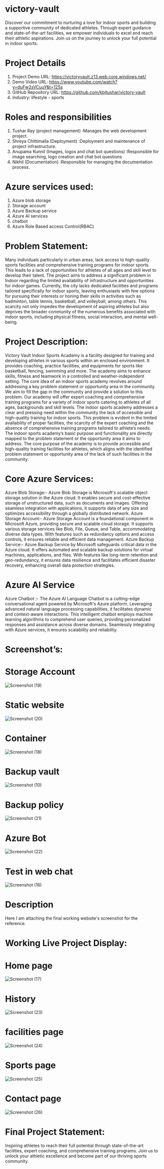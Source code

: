 # victory-vault
Discover our commitment to nurturing a love for indoor sports and building a supportive community of dedicated athletes. Through expert guidance and state-of-the-art facilities, we empower individuals to excel and reach their athletic aspirations. Join us on the journey to unlock your full potential in indoor sports.

# Project Details
1. Project Demo URL: https://victoryvault.z13.web.core.windows.net/
2. Demo Video URL: https://www.youtube.com/watch?v=duFw2sVCuuY&t=125s
3. GitHub Repository URL: https://github.com/kbjtushar/victory-vault
4. Industry: lifestyle - sports
# Roles and responsibilities
1. Tushar Ray (project management) :Manages the web development project.
2. Shreya Chittimalla (Deployment) :Deployment and maintenance of project infrastructure.
3. Anupama Kunnil (Images, logos and chat bot questions) :Responsible for image searching, logo creation and chat bot questions
4. Nikhil (Documentation) :Responsible for managing the documentation process.
# Azure services used:
1. Azure blob storage
2. Storage account
3. Azure Backup service
4. Azure AI services
5. chatbot
6. Azure Role Based access Control(RBAC)
# Problem Statement:
Many individuals particularly in urban areas, lack access to high-quality sports facilities and comprehensive training programs for indoor sports. This leads to a lack of opportunities for athletes of all ages and skill level to develop their talent.
The project aims to address a significant problem in Indoor regarding the limited availability of infrastructure and opportunities for indoor games. Currently, the city lacks dedicated facilities and programs tailored specifically for indoor sports, leaving enthusiasts with few options for pursuing their interests or honing their skills in activities such as badminton, table tennis, basketball, and volleyball, among others. This scarcity not only impedes the development of aspiring athletes but also deprives the broader community of the numerous benefits associated with indoor sports, including physical fitness, social interaction, and mental well-being.

# Project Description:
Victory Vault Indoor Sports Academy is a facility designed for training and developing athletes in various sports within an enclosed environment. It provides coaching, practice facilities, and equipments for sports like basketball, fencing, swimming and more. The academy aims to enhance skills, fitness and teamwork in a controlled and weather-independent setting.
The core idea of an indoor sports academy revolves around addressing a key problem statement or opportunity area in the community.
We aim to fill the gap in the community and provide a solution to this problem. Our academy will offer expert coaching and comprehensive training programs for a variety of indoor sports catering to athletes of all ages, backgrounds and skill levels.
The indoor sports academy addresses a clear and pressing need within the community the lack of accessible and high-quality training for indoor sports. This problem is evident in the limited availability of proper facilities, the scarcity of the expert coaching and the absence of comprehensive training programs tailored to athlete’s needs.
The indoor sports academy’s basic purpose and functionality are directly mapped to the problem statement or the opportunity area it aims to address. The core purpose of the academy is to provide accessible and high-quality training facilities for athletes, which aligns with the identified problem statement or opportunity area of the lack of such facilities in the community.
# Core Azure Services:
Azure Blob Storage:- Azure Blob Storage is Microsoft's scalable object storage solution in the Azure cloud. It enables secure and cost-effective storage of unstructured data, such as documents and images. Offering seamless integration with applications, it supports data of any size and optimizes accessibility through a globally distributed network. 
Azure Storage Account:- Azure Storage Account is a foundational component in Microsoft Azure, providing secure and scalable cloud storage. It supports various storage services like Blob, File, Queue, and Table, accommodating diverse data types. With features such as redundancy options and access controls, it ensures reliable and efficient data management. 
Azure Backup Service:- Azure Backup Service by Microsoft safeguards critical data in the Azure cloud. It offers automated and scalable backup solutions for virtual machines, applications, and files. With features like long-term retention and geo-redundancy, it ensures data resilience and facilitates efficient disaster recovery, enhancing overall data protection strategies.
# Azure AI Service
Azure Chatbot :- The Azure AI Language Chatbot is a cutting-edge conversational agent powered by Microsoft's Azure platform. Leveraging advanced natural language processing capabilities, it facilitates dynamic and context-aware interactions. This intelligent chatbot employs machine learning algorithms to comprehend user queries, providing personalized responses and assistance across diverse domains. Seamlessly integrating with Azure services, it ensures scalability and reliability.

# Screenshot’s:
# Storage Account
![Screenshot (19)](https://github.com/kbjtushar/victory-vault/assets/161709189/77bafc8e-b338-4235-9c3a-46bf5b7b8ecb)


# Static website
![Screenshot (20)](https://github.com/kbjtushar/victory-vault/assets/161709189/0114026f-951d-4957-b4d2-96f5539f65bc)

# Container
![Screenshot (18)](https://github.com/kbjtushar/victory-vault/assets/161709189/dfe87a67-0e74-4738-9022-15f77dee674e)

# Backup vault
![Screenshot (10)](https://github.com/kbjtushar/victory-vault/assets/161709189/baee1e37-a111-4f02-ac99-7a5961511edb)

# Backup policy
![Screenshot (21)](https://github.com/kbjtushar/victory-vault/assets/161709189/ff867f15-debd-4a75-a7c2-729d9fb7d957)

# Azure Bot
![Screenshot (22)](https://github.com/kbjtushar/victory-vault/assets/161709189/69e3db61-7585-481f-bcf7-5854d1b3db1c)

# Test in web chat
![Screenshot (16)](https://github.com/kbjtushar/victory-vault/assets/161709189/fc589682-8948-4a82-bc95-8089915368eb)

# Description
Here I am attaching the final working website's screenshot for the reference.

# Working Live Project Display:
# Home page
![Screenshot (17)](https://github.com/kbjtushar/victory-vault/assets/161709189/131b043e-9317-42da-9277-45517da8a298)

# History
![Screenshot (23)](https://github.com/kbjtushar/victory-vault/assets/161709189/6e97dd6e-f009-4aa9-9dbb-f870b368c678)

# facilities page
![Screenshot (24)](https://github.com/kbjtushar/victory-vault/assets/161709189/72f6c39a-1482-4c79-aa02-14beefdeb86c)

# Sports page
![Screenshot (25)](https://github.com/kbjtushar/victory-vault/assets/161709189/d2e93f26-3cf1-4fe1-a956-075caef6b2f7)

# Contact page
![Screenshot (26)](https://github.com/kbjtushar/victory-vault/assets/161709189/f7687825-48d9-4658-a24f-65b07c57125e)


# Final Project Statement:
Inspiring athletes to reach their full potential through state-of-the-art facilities, expert coaching, and comprehensive training programs. Join us to unlock your athletic excellence and become part of our thriving sports community.

